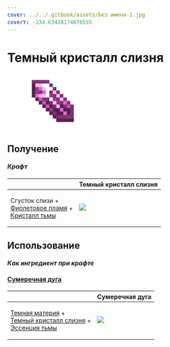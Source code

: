 ```yaml
---
cover: ../../.gitbook/assets/Без имени-2.jpg
coverY: -234.63428174878555
---
```


# Темный кристалл слизня

<figure><img src="../../.gitbook/assets/pink_slime_crystal_128.png" alt=""><figcaption></figcaption></figure>

## Получение

#### _Крафт_

|                                                                                                                           | Темный кристалл слизня                              |
| ------------------------------------------------------------------------------------------------------------------------- | --------------------------------------------------- |
| <p>Сгусток слизи +<br><a href="purple_blaze.md">Фиолетовое пламя</a> +<br><a href="dark_crystal.md">Кристалл тьмы</a></p> | ![](../../.gitbook/assets/pink\_slime\_crystal.png) |

## Использование

#### _Как ингредиент при крафте_

#### [Сумеречная дуга](dusk\_arc.md)

|                                                                                                                                                                 | Сумеречная дуга                          |
| --------------------------------------------------------------------------------------------------------------------------------------------------------------- | ---------------------------------------- |
| <p><a href="dark_matter.md">Темная материя</a> +<br><a href="pink_slime_crystal.md">Темный кристалл слизня</a> +<br><a href="darkness.md">Эссенция тьмы</a></p> | ![](../../.gitbook/assets/dusk\_arc.png) |
